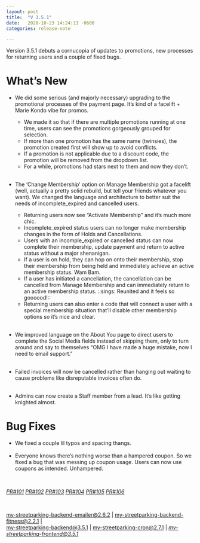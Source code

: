 ```yaml
---
layout: post
title:  "V 3.5.1"
date:   2020-10-23 14:24:13 -0600
categories: release-note

---
```

Version 3.5.1 debuts a cornucopia of updates to promotions, new processes for returning users and a couple of fixed bugs. 

# What’s New
- We did some serious (and majorly necessary) upgrading to the promotional processes of the payment page. It’s kind of a facelift + Marie Kondo vibe for promos.
    - We made it so that if there are multiple promotions running at one time, users can see the promotions gorgeously grouped for selection. 
    - If more than one promotion has the same name (twinsies), the promotion created first will show up to avoid conflicts. 
    - If a promotion is not applicable due to a discount code, the promotion will be removed from the dropdown list. 
    - For a while, promotions had stars next to them and now they don’t.
<br/><br/>

- The ‘Change Membership’ option on Manage Membership got a facelift (well, actually a pretty solid rebuild, but tell your friends whatever you want). We changed the language and architecture to better suit the needs of incomplete_expired and cancelled users.
    - Returning users now see “Activate Membership” and it’s much more chic.
    - Incomplete_expired status users can no longer make membership changes in the form of Holds and Cancellations. 
    - Users with an incomple_expired or cancelled status can now complete their membership, update payment and return to active status without a major shenanigan.  
    - If a user is on hold, they can hop on onto their membership, stop their membership from being held and immediately achieve an active membership status. Wam Bam. 
    - If a user has initiated a cancellation, the cancellation can be cancelled from Manage Membership and can immediately return to an active membership status. ::sings: Reunited and it feels so goooood!::
    - Returning users can also enter a code that will connect a user with a special membership situation that’ll disable other membership options so it’s nice and clear. 
<br/><br/>
- We improved language on the About You page to direct users to complete the Social Media fields instead of skipping them, only to turn around and say to themselves “OMG I have made a huge mistake, now I need to email support.”
<br/><br/>
- Failed invoices will now be cancelled rather than hanging out waiting to cause problems like disreputable invoices often do. 
<br/><br/>
- Admins can now create a Staff member from a lead. It’s like getting knighted almost.  


 

# Bug Fixes
- We fixed a couple lil typos and spacing thangs.
<br/><br/>
- Everyone knows there’s nothing worse than a hampered coupon. So we fixed a bug that was messing up coupon usage. Users can now use coupons as intended. Unhampered. 



<br/>


*[PR#101](https://github.com/streetparking/my-streetparking/pull/101)* *[PR#102](https://github.com/streetparking/my-streetparking/pull/102)* *[PR#103](https://github.com/streetparking/my-streetparking/pull/103)* *[PR#104](https://github.com/streetparking/my-streetparking/pull/104)* *[PR#105](https://github.com/streetparking/my-streetparking/pull/105)* *[PR#106](https://github.com/streetparking/my-streetparking/pull/106)* 

<br/>

my-streetparking-backend-emailer@2.6.2 \| my-streetparking-backend-fitness@2.2.1 \| <br/> [my-streetparking-backend@3.5.1](https://github.com/streetparking/my-streetparking/blob/development/packages/my-streetparking-backend/CHANGELOG.md) \| my-streetparking-cron@2.7.1 \| *[my-streetparking-frontend@3.5.1](https://github.com/streetparking/my-streetparking/blob/development/packages/my-streetparking-frontend/CHANGELOG.md)* 



 
 
 
